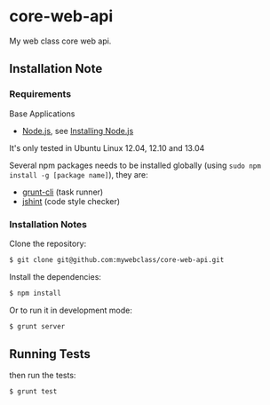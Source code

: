 core-web-api
============

My web class core web api.

## Installation Note

### Requirements

Base Applications

* [Node.js](http://nodejs.org), see [Installing Node.js](http://www.webizly.com/node/35)

It's only tested in Ubuntu Linux 12.04, 12.10 and 13.04

Several npm packages needs to be installed globally (using `sudo npm install -g [package name]`), they are:
* [grunt-cli](https://github.com/gruntjs/grunt-cli) (task runner)
* [jshint](https://github.com/jshint/jshint) (code style checker)

### Installation Notes

Clone the repository:

```sh
$ git clone git@github.com:mywebclass/core-web-api.git
```

Install the dependencies:

```sh
$ npm install
```

Or to run it in development mode:
```sh
$ grunt server
```

## Running Tests

then run the tests:

```sh
$ grunt test
```
